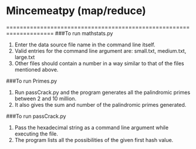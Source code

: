# Mincemeatpy (map/reduce)
====================================================================
###To run mathstats.py 

1. Enter the data source file name in the command line itself.
2. Valid entries for the command line argument are: small.txt, medium.txt, large.txt
3. Other files should contain a number in a way similar to that of the files mentioned above.

###To run Primes.py

1. Run passCrack.py and the program generates all the palindromic primes between 2 and 10 million.
2. It also gives the sum and number of the palindromic primes generated.

###To run passCrack.py

1. Pass the hexadecimal string as a command line argument while executing the file.
2. The program lists all the possibilities of the given first hash value.
